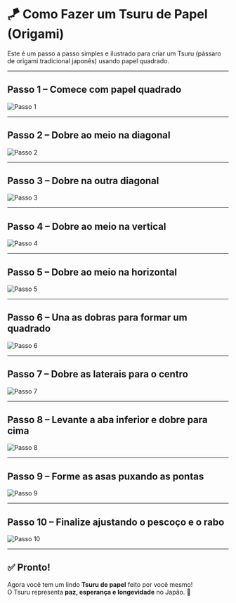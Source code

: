 # 🪁 Como Fazer um Tsuru de Papel (Origami)

Este é um passo a passo simples e ilustrado para criar um Tsuru (pássaro de origami tradicional japonês) usando papel quadrado.

---

## Passo 1 – Comece com papel quadrado

![Passo 1](https://github.com/user-attachments/assets/e3f24f39-55e5-4ce9-a4f9-b76f404d985a)

---

## Passo 2 – Dobre ao meio na diagonal

![Passo 2](https://github.com/user-attachments/assets/870c875f-a600-4d31-a97c-cfa89bfcd3ac)

---

## Passo 3 – Dobre na outra diagonal

![Passo 3](https://github.com/user-attachments/assets/f4de8335-40f9-4ff1-8c8f-59f0087a8539)

---

## Passo 4 – Dobre ao meio na vertical

![Passo 4](https://github.com/user-attachments/assets/bae77ea3-d1b4-47b4-8063-5e669df82a16)

---

## Passo 5 – Dobre ao meio na horizontal

![Passo 5](https://github.com/user-attachments/assets/78728b38-8cb6-4f7c-bf98-08ee292e2baa)

---

## Passo 6 – Una as dobras para formar um quadrado

![Passo 6](https://github.com/user-attachments/assets/a717dbf0-e169-47b8-8535-a77bda0a73a6)

---

## Passo 7 – Dobre as laterais para o centro

![Passo 7](https://github.com/user-attachments/assets/eb27abe4-6ab8-4c04-8c61-eecb3ca9dbf7)

---

## Passo 8 – Levante a aba inferior e dobre para cima

![Passo 8](https://github.com/user-attachments/assets/b8bf3493-736e-462b-b9d7-6567c7586023)

---

## Passo 9 – Forme as asas puxando as pontas

![Passo 9](https://github.com/user-attachments/assets/546b51f6-9d5b-430d-90e1-8fd9211008dc)

---

## Passo 10 – Finalize ajustando o pescoço e o rabo

![Passo 10](https://github.com/user-attachments/assets/5bab3503-f2a3-4cc3-ad12-d1ff0edcd546)

---

## ✅ Pronto!

Agora você tem um lindo **Tsuru de papel** feito por você mesmo!  
O Tsuru representa **paz, esperança e longevidade** no Japão. 🌸

